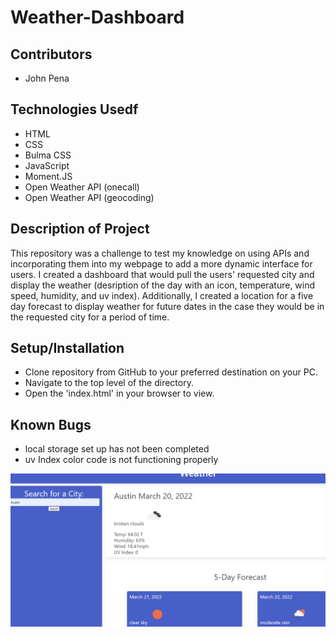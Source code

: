 # Weather-Dashboard

## Contributors

- John Pena

## Technologies Usedf

- HTML
- CSS
- Bulma CSS
- JavaScript
- Moment.JS
- Open Weather API (onecall)
- Open Weather API (geocoding)

## Description of Project

This repository was a challenge to test my knowledge on using APIs and incorporating them into my webpage to add a more dynamic interface for users. I created a dashboard that would pull the users' requested city and display the weather (desription of the day with an icon, temperature, wind speed, humidity, and uv index). Additionally, I created a location for a five day forecast to display weather for future dates in the case they would be in the requested city for a period of time.

## Setup/Installation
- Clone repository from GitHub to your preferred destination on your PC.
- Navigate to the top level of the directory.
- Open the 'index.html' in your browser to view.

## Known Bugs
- local storage set up has not been completed
- uv Index color code is not functioning properly




![screenshot](https://github.com/John-Pena/Weather-Dashboard/blob/main/assets/images/screenshot.png)
